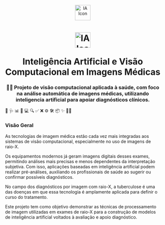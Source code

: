 
<p align="center">
  <img src="https://github.com/user-attachments/assets/6e389ffe-d221-405c-8e46-919f1d3cc410" width="50" alt="IA Icon" />
</p>

<h1 align="center"><img src="https://github.com/user-attachments/assets/6e389ffe-d221-405c-8e46-919f1d3cc410" width="50" alt="IA Icon" />
</p>Inteligência Artificial e Visão Computacional em Imagens Médicas</h1>

<h3 align="center">👩‍⚕️ Projeto de visão computacional aplicada à saúde, com foco na análise automática de imagens médicas, utilizando inteligencia artificial para apoiar diagnósticos clínicos.
</h3>
🧠 🩺 📊 📁 💻 🔍 ✅ ❌ ⚙️ 🛠️ 📦 ✨ 👩‍⚕️

<h3 align="left">Visão Geral</h3>
As tecnologias de imagem médica estão cada vez mais integradas aos sistemas de visão computacional, especialmente no uso de imagens de raio-X.

Os equipamentos modernos já geram imagens digitais desses exames, permitindo análises mais precisas e menos dependentes da interpretação subjetiva. Com isso, aplicações baseadas em inteligência artificial podem realizar pré-análises, auxiliando os profissionais de saúde ao sugerir ou confirmar possíveis diagnósticos.

No campo dos diagnósticos por imagem com raio-X, a tuberculose é uma das doenças em que essa tecnologia é amplamente aplicada para definir o curso do tratamento.

Este projeto tem como objetivo demonstrar as técnicas de processamento de imagem utilizadas em exames de raio-X para a construção de modelos de inteligência artificial voltados à avaliação e apoio diagnóstico.


